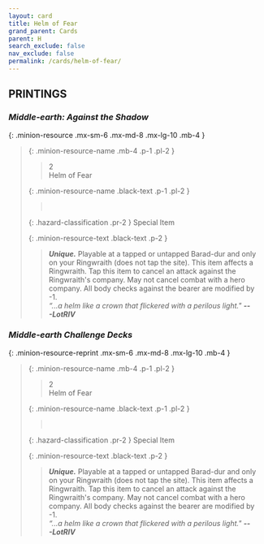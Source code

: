 ```yaml
---
layout: card
title: Helm of Fear
grand_parent: Cards
parent: H
search_exclude: false
nav_exclude: false
permalink: /cards/helm-of-fear/
---
```


## PRINTINGS


### _Middle-earth: Against the Shadow_

{: .minion-resource .mx-sm-6 .mx-md-8 .mx-lg-10 .mb-4 }
> {: .minion-resource-name .mb-4 .p-1 .pl-2 }
> > <div class="hazard-mp">2</div>
> > <div class="card-name">Helm of Fear</div>
>
> {: .minion-resource-name .black-text .p-1 .pl-2 }
> > &nbsp;
>
> {: .hazard-classification .pr-2 }
> Special Item
>
> {: .minion-resource-text .black-text .p-2 }
> > _**Unique.**_ Playable at a tapped or untapped Barad-dur and only on your Ringwraith (does not tap the site). This item affects a Ringwraith. Tap this item to cancel an attack against the Ringwraith's company. May not cancel combat with a hero company. All body checks against the bearer are modified by -1. <br>_“...a helm like a crown that flickered with a perilous light."_ ***---&#65279;LotRIV*** 
> 

### _Middle-earth Challenge Decks_

{: .minion-resource-reprint .mx-sm-6 .mx-md-8 .mx-lg-10 .mb-4 }
> {: .minion-resource-name .mb-4 .p-1 .pl-2 }
> > <div class="hazard-mp">2</div>
> > <div class="card-name">Helm of Fear</div>
>
> {: .minion-resource-name .black-text .p-1 .pl-2 }
> > &nbsp;
>
> {: .hazard-classification .pr-2 }
> Special Item
>
> {: .minion-resource-text .black-text .p-2 }
> > _**Unique.**_ Playable at a tapped or untapped Barad-dur and only on your Ringwraith (does not tap the site). This item affects a Ringwraith. Tap this item to cancel an attack against the Ringwraith's company. May not cancel combat with a hero company. All body checks against the bearer are modified by -1. <br>_“...a helm like a crown that flickered with a perilous light."_ ***---&#65279;LotRIV*** 
> 
